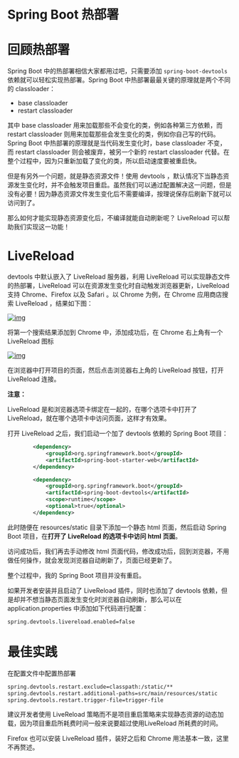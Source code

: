# Spring Boot 热部署

# 回顾热部署

Spring Boot 中的热部署相信大家都用过吧，只需要添加 `spring-boot-devtools` 依赖就可以轻松实现热部署。Spring Boot 中热部署最最关键的原理就是两个不同的 classloader：

- base classloader
- restart classloader

其中 base classloader 用来加载那些不会变化的类，例如各种第三方依赖，而 restart classloader 则用来加载那些会发生变化的类，例如你自己写的代码。Spring Boot 中热部署的原理就是当代码发生变化时，base classloader 不变，而 restart classloader 则会被废弃，被另一个新的 restart classloader 代替。在整个过程中，因为只重新加载了变化的类，所以启动速度要被重启快。

但是有另外一个问题，就是静态资源文件！使用 devtools ，默认情况下当静态资源发生变化时，并不会触发项目重启。虽然我们可以通过配置解决这一问题，但是没有必要！因为静态资源文件发生变化后不需要编译，按理说保存后刷新下就可以访问到了。

那么如何才能实现静态资源变化后，不编译就能自动刷新呢？ LiveReload 可以帮助我们实现这一功能！

# LiveReload

devtools 中默认嵌入了 LiveReload 服务器，利用 LiveReload 可以实现静态文件的热部署，LiveReload 可以在资源发生变化时自动触发浏览器更新，LiveReload 支持 Chrome、Firefox 以及 Safari 。以 Chrome 为例，在 Chrome 应用商店搜索 LiveReload ，结果如下图：

[![img](http://www.javaboy.org/images/boot2/39-1.png)](http://www.javaboy.org/images/boot2/39-1.png)

将第一个搜索结果添加到 Chrome 中，添加成功后，在 Chrome 右上角有一个 LiveReload 图标

[![img](http://www.javaboy.org/images/boot2/39-2.png)](http://www.javaboy.org/images/boot2/39-2.png)

在浏览器中打开项目的页面，然后点击浏览器右上角的 LiveReload 按钮，打开 LiveReload 连接。

**注意：**

LiveReload 是和浏览器选项卡绑定在一起的，在哪个选项卡中打开了 LiveReload，就在哪个选项卡中访问页面，这样才有效果。

打开 LiveReload 之后，我们启动一个加了 devtools 依赖的 Spring Boot 项目：

```xml
        <dependency>
            <groupId>org.springframework.boot</groupId>
            <artifactId>spring-boot-starter-web</artifactId>
        </dependency>

        <dependency>
            <groupId>org.springframework.boot</groupId>
            <artifactId>spring-boot-devtools</artifactId>
            <scope>runtime</scope>
            <optional>true</optional>
        </dependency>
```

此时随便在 resources/static 目录下添加一个静态 html 页面，然后启动 Spring Boot 项目，在**打开了 LiveReload 的选项卡中访问 html 页面**。

访问成功后，我们再去手动修改 html 页面代码，修改成功后，回到浏览器，不用做任何操作，就会发现浏览器自动刷新了，页面已经更新了。

整个过程中，我的 Spring Boot 项目并没有重启。

如果开发者安装并且启动了 LiveReload 插件，同时也添加了 devtools 依赖，但是却并不想当静态页面发生变化时浏览器自动刷新，那么可以在 application.properties 中添加如下代码进行配置：

```
spring.devtools.livereload.enabled=false
```



# 最佳实践

在配置文件中配置热部署

```xml
spring.devtools.restart.exclude=classpath:/static/**
spring.devtools.restart.additional-paths=src/main/resources/static
spring.devtools.restart.trigger-file=trigger-file
```

建议开发者使用 LiveReload 策略而不是项目重启策略来实现静态资源的动态加载，因为项目重启所耗费时间一般来说要超过使用LiveReload 所耗费的时间。

Firefox 也可以安装 LiveReload 插件，装好之后和 Chrome 用法基本一致，这里不再赘述。